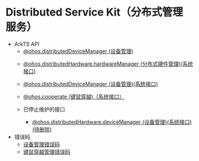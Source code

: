 # Distributed Service Kit（分布式管理服务）

- ArkTS API 
  - [@ohos.distributedDeviceManager (设备管理)](js-apis-distributedDeviceManager.md)
  <!--Del-->
  - [@ohos.distributedHardware.hardwareManager (分布式硬件管理)(系统接口)](js-apis-distributedHardwareManager-sys.md)
  - [@ohos.distributedDeviceManager (设备管理)(系统接口)](js-apis-distributedDeviceManager-sys.md)
  - [@ohos.cooperate (键鼠穿越)（系统接口）](js-apis-devicestatus-cooperate-sys.md)

  - 已停止维护的接口
    - [@ohos.distributedHardware.deviceManager (设备管理)(系统接口)(待删除)](js-apis-device-manager-sys.md)
  <!--DelEnd-->
- 错误码
  - [设备管理错误码](errorcode-device-manager.md)
  <!--Del-->
  - [键鼠穿越管理错误码](errorcode-devicestatus.md)
  <!--DelEnd-->

